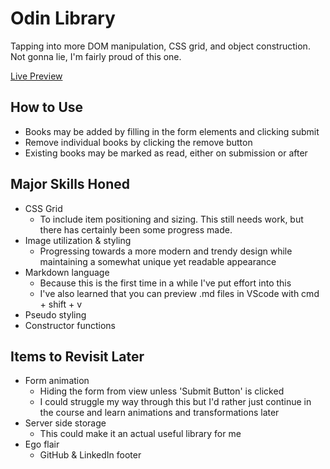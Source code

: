 # Odin Library

Tapping into more DOM manipulation, CSS grid, and object construction. Not gonna lie, I'm fairly proud of this one.

[Live Preview](https://devinjordan.github.io/odin-library/)

## How to Use
- Books may be added by filling in the form elements and clicking submit
- Remove individual books by clicking the remove button
- Existing books may be marked as read, either on submission or after

## Major Skills Honed
- CSS Grid
  - To include item positioning and sizing. This still needs work, but there has certainly been some progress made.
- Image utilization & styling
  - Progressing towards a more modern and trendy design while maintaining a somewhat unique yet readable appearance
- Markdown language
  - Because this is the first time in a while I've put effort into this
  - I've also learned that you can preview .md files in VScode with cmd + shift + v
- Pseudo styling
- Constructor functions

## Items to Revisit Later
- Form animation
  - Hiding the form from view unless 'Submit Button' is clicked
  - I could struggle my way through this but I'd rather just continue in the course and learn animations and transformations later
- Server side storage
  - This could make it an actual useful library for me
- Ego flair
  - GitHub & LinkedIn footer